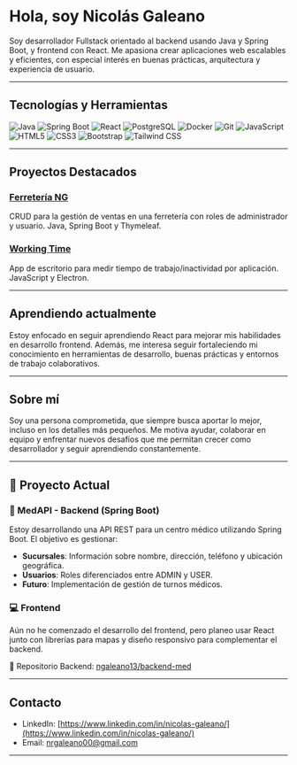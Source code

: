 # Hola, soy Nicolás Galeano

Soy desarrollador Fullstack orientado al backend usando Java y Spring Boot, y frontend con React. Me apasiona crear aplicaciones web escalables y eficientes, con especial interés en buenas prácticas, arquitectura y experiencia de usuario.

---

## Tecnologías y Herramientas

![Java](https://img.shields.io/badge/Java-ED8B00?style=for-the-badge&logo=java&logoColor=white)
![Spring Boot](https://img.shields.io/badge/Spring_Boot-6DB33F?style=for-the-badge&logo=springboot&logoColor=white)
![React](https://img.shields.io/badge/React-20232A?style=for-the-badge&logo=react&logoColor=61DAFB)
![PostgreSQL](https://img.shields.io/badge/PostgreSQL-316192?style=for-the-badge&logo=postgresql&logoColor=white)
![Docker](https://img.shields.io/badge/Docker-2496ED?style=for-the-badge&logo=docker&logoColor=white)
![Git](https://img.shields.io/badge/Git-F05032?style=for-the-badge&logo=git&logoColor=white)
![JavaScript](https://img.shields.io/badge/JavaScript-F7DF1E?style=for-the-badge&logo=javascript&logoColor=black)
![HTML5](https://img.shields.io/badge/HTML5-E34F26?style=for-the-badge&logo=html5&logoColor=white)
![CSS3](https://img.shields.io/badge/CSS3-1572B6?style=for-the-badge&logo=css3&logoColor=white)
![Bootstrap](https://img.shields.io/badge/Bootstrap-563D7C?style=for-the-badge&logo=bootstrap&logoColor=white)
![Tailwind CSS](https://img.shields.io/badge/Tailwind_CSS-06B6D4?style=for-the-badge&logo=tailwind-css&logoColor=white)

---

## Proyectos Destacados

### [Ferretería NG](https://github.com/ngaleano13/ferreteria-ng)  
CRUD para la gestión de ventas en una ferretería con roles de administrador y usuario. Java, Spring Boot y Thymeleaf.

### [Working Time](https://github.com/ngaleano13/working-time)  
App de escritorio para medir tiempo de trabajo/inactividad por aplicación. JavaScript y Electron.

---

## Aprendiendo actualmente

Estoy enfocado en seguir aprendiendo React para mejorar mis habilidades en desarrollo frontend. Además, me interesa seguir fortaleciendo mi conocimiento en herramientas de desarrollo, buenas prácticas y entornos de trabajo colaborativos.

---

## Sobre mí

Soy una persona comprometida, que siempre busca aportar lo mejor, incluso en los detalles más pequeños. Me motiva ayudar, colaborar en equipo y enfrentar nuevos desafíos que me permitan crecer como desarrollador y seguir aprendiendo constantemente.

---

## 🚀 Proyecto Actual

### 🏥 MedAPI - Backend (Spring Boot)

Estoy desarrollando una API REST para un centro médico utilizando Spring Boot. El objetivo es gestionar:

- **Sucursales**: Información sobre nombre, dirección, teléfono y ubicación geográfica.
- **Usuarios**: Roles diferenciados entre ADMIN y USER.
- **Futuro**: Implementación de gestión de turnos médicos.

### 💻 Frontend

Aún no he comenzado el desarrollo del frontend, pero planeo usar React junto con librerías para mapas y diseño responsivo para complementar el backend.

🔗 Repositorio Backend: [ngaleano13/backend-med](https://github.com/ngaleano13/backend-med)

---

## Contacto

- LinkedIn: [https://www.linkedin.com/in/nicolas-galeano/](https://www.linkedin.com/in/nicolas-galeano/)  
- Email: nrgaleano00@gmail.com

---

